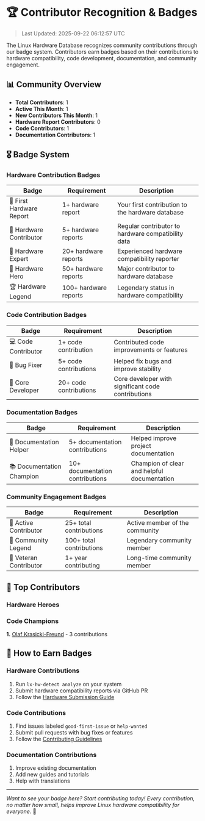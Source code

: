 # 🏆 Contributor Recognition & Badges

> Last Updated: 2025-09-22 06:12:57 UTC

The Linux Hardware Database recognizes community contributions through our badge system. Contributors earn badges based on their contributions to hardware compatibility, code development, documentation, and community engagement.

## 📊 Community Overview

- **Total Contributors**: 1
- **Active This Month**: 1
- **New Contributors This Month**: 1
- **Hardware Report Contributors**: 0
- **Code Contributors**: 1
- **Documentation Contributors**: 1

## 🎖️ Badge System

### Hardware Contribution Badges

| Badge | Requirement | Description |
|-------|-------------|-------------|
| 🔧 First Hardware Report | 1+ hardware report | Your first contribution to the hardware database |
| 🥉 Hardware Contributor | 5+ hardware reports | Regular contributor to hardware compatibility data |
| 🥈 Hardware Expert | 20+ hardware reports | Experienced hardware compatibility reporter |
| 🥇 Hardware Hero | 50+ hardware reports | Major contributor to hardware database |
| 🏆 Hardware Legend | 100+ hardware reports | Legendary status in hardware compatibility |

### Code Contribution Badges

| Badge | Requirement | Description |
|-------|-------------|-------------|
| 💻 Code Contributor | 1+ code contribution | Contributed code improvements or features |
| 🐛 Bug Fixer | 5+ code contributions | Helped fix bugs and improve stability |
| 💎 Core Developer | 20+ code contributions | Core developer with significant code contributions |

### Documentation Badges

| Badge | Requirement | Description |
|-------|-------------|-------------|
| 📝 Documentation Helper | 5+ documentation contributions | Helped improve project documentation |
| 📚 Documentation Champion | 10+ documentation contributions | Champion of clear and helpful documentation |

### Community Engagement Badges

| Badge | Requirement | Description |
|-------|-------------|-------------|
| 🚀 Active Contributor | 25+ total contributions | Active member of the community |
| 🌟 Community Legend | 100+ total contributions | Legendary community member |
| 🎂 Veteran Contributor | 1+ year contributing | Long-time community member |

## 🏅 Top Contributors

### Hardware Heroes

### Code Champions

**1.** [Olaf Krasicki-Freund](https://github.com/olafkfreund) - 3 contributions 


## 🎯 How to Earn Badges

### Hardware Contributions
1. Run `lx-hw-detect analyze` on your system
2. Submit hardware compatibility reports via GitHub PR
3. Follow the [Hardware Submission Guide](docs/HARDWARE_SUBMISSION_GUIDE.md)

### Code Contributions
1. Find issues labeled `good-first-issue` or `help-wanted`
2. Submit pull requests with bug fixes or features
3. Follow the [Contributing Guidelines](CONTRIBUTING.md)

### Documentation Contributions
1. Improve existing documentation
2. Add new guides and tutorials
3. Help with translations

---

*Want to see your badge here? Start contributing today! Every contribution, no matter how small, helps improve Linux hardware compatibility for everyone.* 🐧
